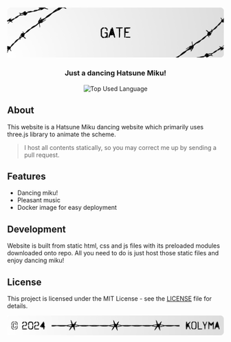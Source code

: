 <p align="center">
    <img src=".github/assets/header.png" alt="Kolyma's {Gate}">
</p>

<p align="center">
    <h3 align="center">Just a dancing Hatsune Miku!</h3>
</p>

<p align="center">
    <img align="center" src="https://img.shields.io/github/languages/top/kolyma-labs/gate?style=flat&logo=nixos&logoColor=ffffff&labelColor=242424&color=242424" alt="Top Used Language">
</p>

</header>

## About

This website is a Hatsune Miku dancing website which primarily uses three.js
library to animate the scheme.

> I host all contents statically, so you may correct me up by sending a pull
> request.

## Features

- Dancing miku!
- Pleasant music
- Docker image for easy deployment

## Development

Website is built from static html, css and js files with its preloaded modules downloaded onto repo.
All you need to do is just host those static files and enjoy dancing miku!

## License

This project is licensed under the MIT License - see the [LICENSE](LICENSE) file
for details.

<p align="center">
    <img src=".github/assets/footer.png" alt="Kolyma's {Gate}">
</p>
